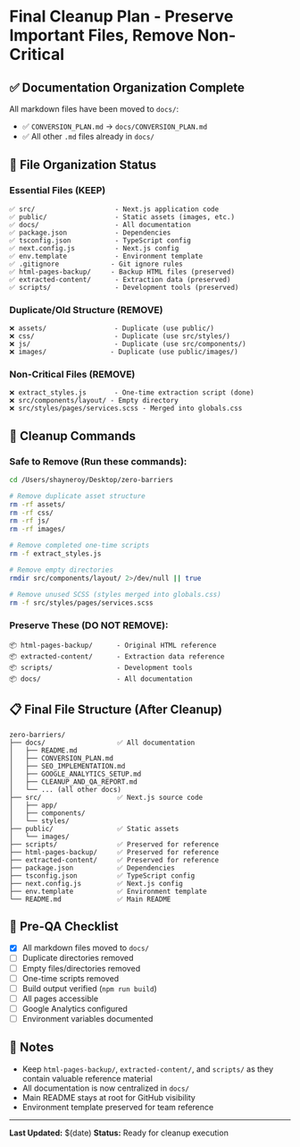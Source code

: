 # Final Cleanup Plan - Preserve Important Files, Remove Non-Critical

## ✅ Documentation Organization Complete

All markdown files have been moved to `docs/`:
- ✅ `CONVERSION_PLAN.md` → `docs/CONVERSION_PLAN.md`
- ✅ All other `.md` files already in `docs/`

## 📁 File Organization Status

### Essential Files (KEEP)
```
✅ src/                    - Next.js application code
✅ public/                 - Static assets (images, etc.)
✅ docs/                   - All documentation
✅ package.json            - Dependencies
✅ tsconfig.json           - TypeScript config
✅ next.config.js          - Next.js config
✅ env.template            - Environment template
✅ .gitignore             - Git ignore rules
✅ html-pages-backup/     - Backup HTML files (preserved)
✅ extracted-content/      - Extraction data (preserved)
✅ scripts/                - Development tools (preserved)
```

### Duplicate/Old Structure (REMOVE)
```
❌ assets/                 - Duplicate (use public/)
❌ css/                    - Duplicate (use src/styles/)
❌ js/                     - Duplicate (use src/components/)
❌ images/                - Duplicate (use public/images/)
```

### Non-Critical Files (REMOVE)
```
❌ extract_styles.js       - One-time extraction script (done)
❌ src/components/layout/ - Empty directory
❌ src/styles/pages/services.scss - Merged into globals.css
```

## 🧹 Cleanup Commands

### Safe to Remove (Run these commands):

```bash
cd /Users/shayneroy/Desktop/zero-barriers

# Remove duplicate asset structure
rm -rf assets/
rm -rf css/
rm -rf js/
rm -rf images/

# Remove completed one-time scripts
rm -f extract_styles.js

# Remove empty directories
rmdir src/components/layout/ 2>/dev/null || true

# Remove unused SCSS (styles merged into globals.css)
rm -f src/styles/pages/services.scss
```

### Preserve These (DO NOT REMOVE):
```
📦 html-pages-backup/      - Original HTML reference
📦 extracted-content/      - Extraction data reference  
📦 scripts/                - Development tools
📦 docs/                   - All documentation
```

## 📋 Final File Structure (After Cleanup)

```
zero-barriers/
├── docs/                  ✅ All documentation
│   ├── README.md
│   ├── CONVERSION_PLAN.md
│   ├── SEO_IMPLEMENTATION.md
│   ├── GOOGLE_ANALYTICS_SETUP.md
│   ├── CLEANUP_AND_QA_REPORT.md
│   └── ... (all other docs)
├── src/                   ✅ Next.js source code
│   ├── app/
│   ├── components/
│   └── styles/
├── public/                ✅ Static assets
│   └── images/
├── scripts/               ✅ Preserved for reference
├── html-pages-backup/     ✅ Preserved for reference
├── extracted-content/     ✅ Preserved for reference
├── package.json           ✅ Dependencies
├── tsconfig.json          ✅ TypeScript config
├── next.config.js         ✅ Next.js config
├── env.template           ✅ Environment template
└── README.md              ✅ Main README
```

## 🎯 Pre-QA Checklist

- [x] All markdown files moved to `docs/`
- [ ] Duplicate directories removed
- [ ] Empty files/directories removed
- [ ] One-time scripts removed
- [ ] Build output verified (`npm run build`)
- [ ] All pages accessible
- [ ] Google Analytics configured
- [ ] Environment variables documented

## 📝 Notes

- Keep `html-pages-backup/`, `extracted-content/`, and `scripts/` as they contain valuable reference material
- All documentation is now centralized in `docs/`
- Main README stays at root for GitHub visibility
- Environment template preserved for team reference

---

**Last Updated:** $(date)
**Status:** Ready for cleanup execution



